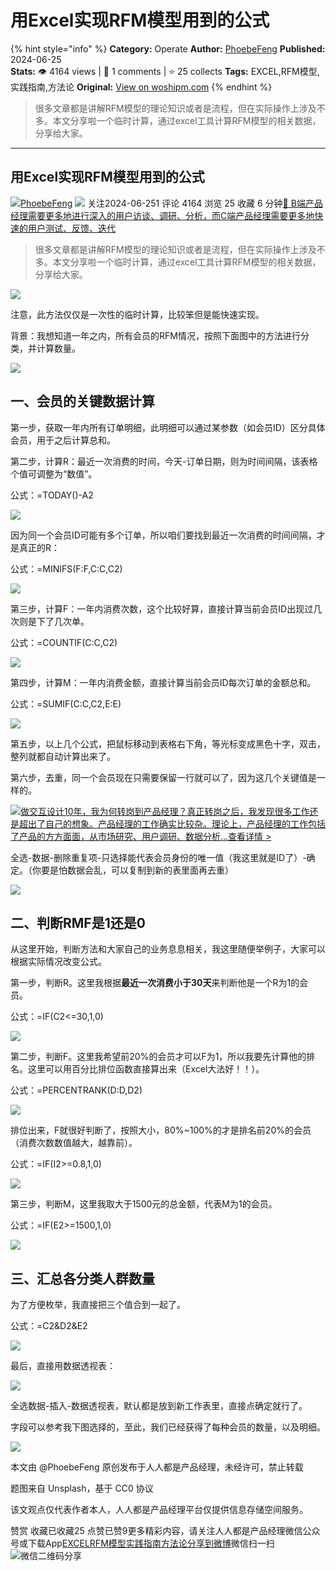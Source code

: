 # 用Excel实现RFM模型用到的公式
{% hint style="info" %}
**Category:** Operate
**Author:** [PhoebeFeng](https://www.woshipm.com/u/214853)
**Published:** 2024-06-25  
**Stats:** 👁️ 4164 views | 💬 1 comments | ⭐ 25 collects
**Tags:** EXCEL,RFM模型,实践指南,方法论
**Original:** [View on woshipm.com](https://www.woshipm.com/operate/6073518.html)
{% endhint %}
> 很多文章都是讲解RFM模型的理论知识或者是流程，但在实际操作上涉及不多。本文分享啦一个临时计算，通过excel工具计算RFM模型的相关数据，分享给大家。

---

## 用Excel实现RFM模型用到的公式

[![](https://image.woshipm.com/wp-files/2018/04/ZxqQy9ohuliK25RIvYbD.jpeg!/both/72x72)](https://www.woshipm.com/u/214853)[PhoebeFeng](https://www.woshipm.com/u/214853) ![](https://static.woshipm.com/tag/1101_1@2x.png) 关注2024-06-251 评论 4164 浏览 25 收藏 6 分钟[🔗 B端产品经理需要更多地进行深入的用户访谈、调研、分析，而C端产品经理需要更多地快速的用户测试、反馈、迭代](https://ke.qidianla.com/courses/bcpm)

> 很多文章都是讲解RFM模型的理论知识或者是流程，但在实际操作上涉及不多。本文分享啦一个临时计算，通过excel工具计算RFM模型的相关数据，分享给大家。

![](https://image.woshipm.com/2023/04/14/76d3ffc0-da9e-11ed-af94-00163e0b5ff3.png)

注意，此方法仅仅是一次性的临时计算，比较笨但是能快速实现。

背景：我想知道一年之内，所有会员的RFM情况，按照下面图中的方法进行分类，并计算数量。

![](https://image.woshipm.com/2024/06/25/aa55cc26-3294-11ef-95b1-00163e0b5ff3.png)

## 一、会员的关键数据计算

第一步，获取一年内所有订单明细，此明细可以通过某参数（如会员ID）区分具体会员，用于之后计算总和。

第二步，计算R：最近一次消费的时间，今天-订单日期，则为时间间隔，该表格个值可调整为“数值”。

公式：=TODAY()-A2

![](https://image.woshipm.com/2024/06/25/fc911540-3294-11ef-b6bd-00163e0b5ff3.png)

因为同一个会员ID可能有多个订单，所以咱们要找到最近一次消费的时间间隔，才是真正的R：

公式：=MINIFS(F:F,C:C,C2)

![](https://image.woshipm.com/2024/06/25/1bada7ae-3295-11ef-99d8-00163e0b5ff3.png)

第三步，计算F：一年内消费次数，这个比较好算，直接计算当前会员ID出现过几次则是下了几次单。

公式：=COUNTIF(C:C,C2)

![](https://image.woshipm.com/2024/06/25/3e5da010-3295-11ef-b95f-00163e0b5ff3.png)

第四步，计算M：一年内消费金额，直接计算当前会员ID每次订单的金额总和。

公式：=SUMIF(C:C,C2,E:E)

![](https://image.woshipm.com/2024/06/25/5618c7de-3295-11ef-99d8-00163e0b5ff3.png)

第五步，以上几个公式，把鼠标移动到表格右下角，等光标变成黑色十字，双击，整列就都自动计算出来了。

第六步，去重，同一个会员现在只需要保留一行就可以了，因为这几个关键值是一样的。

[![](https://image.woshipm.com/2023/08/02/769bf6f4-30e6-11ee-b3cb-00163e0b5ff3.png)做交互设计10年，我为何转岗到产品经理？真正转岗之后，我发现很多工作还是超出了自己的想象。产品经理的工作确实比较杂。理论上，产品经理的工作包括了产品的方方面面，从市场研究、用户调研、数据分析...查看详情 >](https://ke.qidianla.com/courses/bcpm)

全选-数据-删除重复项-只选择能代表会员身份的唯一值（我这里就是ID了）-确定。（你要是怕数据会乱，可以复制到新的表里面再去重）

![](https://image.woshipm.com/2024/06/25/996f139e-3295-11ef-99d8-00163e0b5ff3.png)

## 二、判断RMF是1还是0

从这里开始，判断方法和大家自己的业务息息相关，我这里随便举例子，大家可以根据实际情况改变公式。

第一步，判断R。这里我根据**最近一次消费小于30天**来判断他是一个R为1的会员。

公式：=IF(C2<=30,1,0)

![](https://image.woshipm.com/2024/06/25/9c6d3986-3295-11ef-b6bd-00163e0b5ff3.png)

第二步，判断F。这里我希望前20%的会员才可以F为1，所以我要先计算他的排名。这里可以用百分比排位函数直接算出来（Excel大法好！！）。

公式：=PERCENTRANK(D:D,D2)

![](https://image.woshipm.com/2024/06/25/a496dff4-3295-11ef-99d8-00163e0b5ff3.png)

排位出来，F就很好判断了，按照大小，80%~100%的才是排名前20%的会员（消费次数数值越大，越靠前）。

公式：=IF(I2>=0.8,1,0)

![](https://image.woshipm.com/2024/06/25/104de12a-3296-11ef-95b1-00163e0b5ff3.png)

第三步，判断M，这里我取大于1500元的总金额，代表M为1的会员。

公式：=IF(E2>=1500,1,0)

![](https://image.woshipm.com/2024/06/25/1954b960-3296-11ef-91f2-00163e0b5ff3.png)

## 三、汇总各分类人群数量

为了方便枚举，我直接把三个值合到一起了。

公式：=C2&D2&E2

![](https://image.woshipm.com/2024/06/25/3f8abe2c-3296-11ef-b6bd-00163e0b5ff3.png)

最后，直接用数据透视表：

![](https://image.woshipm.com/2024/06/25/42c310a8-3296-11ef-b6bd-00163e0b5ff3.png)

全选数据-插入-数据透视表，默认都是放到新工作表里，直接点确定就行了。

字段可以参考我下图选择的，至此，我们已经获得了每种会员的数量，以及明细。

![](https://image.woshipm.com/2024/06/25/5f3c5420-32a4-11ef-b6bd-00163e0b5ff3.png)

本文由 @PhoebeFeng 原创发布于人人都是产品经理，未经许可，禁止转载

题图来自 Unsplash，基于 CC0 协议

该文观点仅代表作者本人，人人都是产品经理平台仅提供信息存储空间服务。

赞赏 收藏已收藏25 点赞已赞9更多精彩内容，请关注人人都是产品经理微信公众号或下载App[EXCEL](https://www.woshipm.com/tag/excel)[RFM模型](https://www.woshipm.com/tag/rfm%e6%a8%a1%e5%9e%8b)[实践指南](https://www.woshipm.com/tag/%e5%ae%9e%e8%b7%b5%e6%8c%87%e5%8d%97)[方法论](https://www.woshipm.com/tag/%e6%96%b9%e6%b3%95%e8%ae%ba)[分享到微博](https://service.weibo.com/share/share.php?appkey=2775287854&title=用Excel实现RFM模型用到的公式&url=https://www.woshipm.com/operate/6073518.html&pic=https://image.woshipm.com/2023/04/14/76d3ffc0-da9e-11ed-af94-00163e0b5ff3.png)微信扫一扫![微信二维码](https://api.pwmqr.com/qrcode/create/?url=https://www.woshipm.com/operate/6073518.html)分享